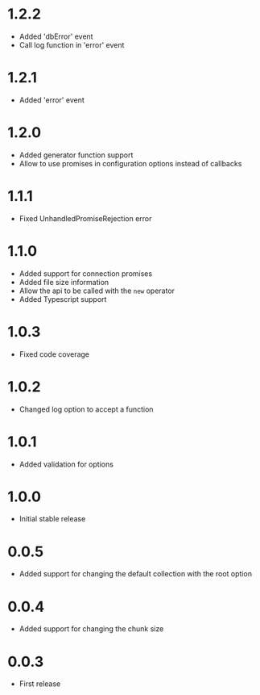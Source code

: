 1.2.2
=====

  * Added 'dbError' event
  * Call log function in 'error' event

1.2.1
=====

  * Added 'error' event

1.2.0
=====

  * Added generator function support
  * Allow to use promises in configuration options instead of callbacks

1.1.1
=====

  * Fixed UnhandledPromiseRejection error
  

1.1.0
==================

  * Added support for connection promises
  * Added file size information
  * Allow the api to be called with the `new` operator
  * Added Typescript support

1.0.3
==================

  * Fixed code coverage

1.0.2
==================

  * Changed log option to accept a function

1.0.1
==================

  * Added validation for options

1.0.0
==================

  * Initial stable release
  
0.0.5
==================
  
  * Added support for changing the default collection with the root option
  
0.0.4
==================
  
  * Added support for changing the chunk size
  
0.0.3
==================
  
  * First release

